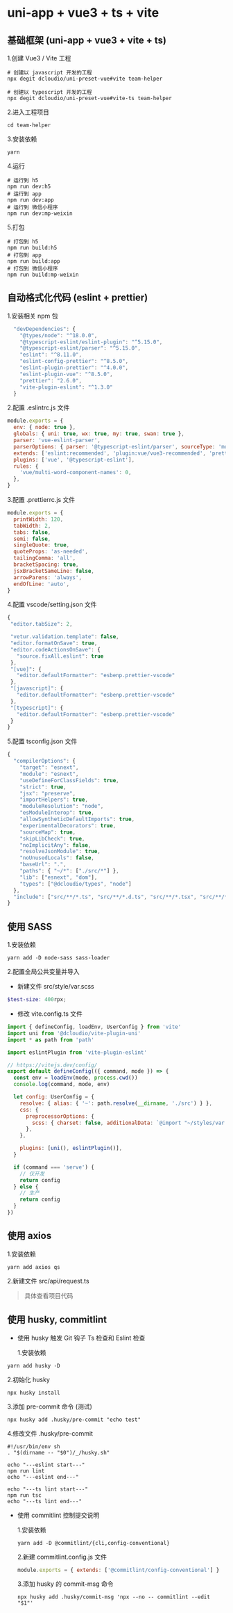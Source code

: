 # uni-app + vue3 + ts + vite

## 基础框架 (uni-app + vue3 + vite + ts)

1.创建 Vue3 / Vite 工程

```shell
# 创建以 javascript 开发的工程
npx degit dcloudio/uni-preset-vue#vite team-helper

# 创建以 typescript 开发的工程
npx degit dcloudio/uni-preset-vue#vite-ts team-helper
```

2.进入工程项目

```shell
cd team-helper
```

3.安装依赖

```shell
yarn
```

4.运行

```shell
# 运行到 h5
npm run dev:h5
# 运行到 app
npm run dev:app
# 运行到 微信小程序
npm run dev:mp-weixin
```

5.打包

```shell
# 打包到 h5
npm run build:h5
# 打包到 app
npm run build:app
# 打包到 微信小程序
npm run build:mp-weixin
```

## 自动格式化代码 (eslint + prettier)

1.安装相关 npm 包

```js
  "devDependencies": {
    "@types/node": "^18.0.0",
    "@typescript-eslint/eslint-plugin": "^5.15.0",
    "@typescript-eslint/parser": "^5.15.0",
    "eslint": "^8.11.0",
    "eslint-config-prettier": "^8.5.0",
    "eslint-plugin-prettier": "^4.0.0",
    "eslint-plugin-vue": "^8.5.0",
    "prettier": "2.6.0",
    "vite-plugin-eslint": "^1.3.0"
  }
```

2.配置 .eslintrc.js 文件

```js
module.exports = {
  env: { node: true },
  globals: { uni: true, wx: true, my: true, swan: true },
  parser: 'vue-eslint-parser',
  parserOptions: { parser: '@typescript-eslint/parser', sourceType: 'module' },
  extends: ['eslint:recommended', 'plugin:vue/vue3-recommended', 'prettier'],
  plugins: ['vue', '@typescript-eslint'],
  rules: {
    'vue/multi-word-component-names': 0,
  },
}
```

3.配置 .prettierrc.js 文件

```js
module.exports = {
  printWidth: 120,
  tabWidth: 2,
  tabs: false,
  semi: false,
  singleQuote: true,
  quoteProps: 'as-needed',
  tailingComma: 'all',
  bracketSpacing: true,
  jsxBracketSameLine: false,
  arrowParens: 'always',
  endOfLine: 'auto',
}
```

4.配置 vscode/setting.json 文件

```js
{
 "editor.tabSize": 2,

 "vetur.validation.template": false,
 "editor.formatOnSave": true,
 "editor.codeActionsOnSave": {
   "source.fixAll.eslint": true
 },
 "[vue]": {
   "editor.defaultFormatter": "esbenp.prettier-vscode"
 },
 "[javascript]": {
   "editor.defaultFormatter": "esbenp.prettier-vscode"
 },
 "[typescript]": {
   "editor.defaultFormatter": "esbenp.prettier-vscode"
 }
}

```

5.配置 tsconfig.json 文件

```js
{
  "compilerOptions": {
    "target": "esnext",
    "module": "esnext",
    "useDefineForClassFields": true,
    "strict": true,
    "jsx": "preserve",
    "importHelpers": true,
    "moduleResolution": "node",
    "esModuleInterop": true,
    "allowSyntheticDefaultImports": true,
    "experimentalDecorators": true,
    "sourceMap": true,
    "skipLibCheck": true,
    "noImplicitAny": false,
    "resolveJsonModule": true,
    "noUnusedLocals": false,
    "baseUrl": ".",
    "paths": { "~/*": ["./src/*"] },
    "lib": ["esnext", "dom"],
    "types": ["@dcloudio/types", "node"]
  },
  "include": ["src/**/*.ts", "src/**/*.d.ts", "src/**/*.tsx", "src/**/*.vue"]
}

```

## 使用 SASS

1.安装依赖

```shell
yarn add -D node-sass sass-loader
```

2.配置全局公共变量并导入

- 新建文件 src/style/var.scss

```scss
$test-size: 400rpx;
```

- 修改 vite.config.ts 文件

```js
import { defineConfig, loadEnv, UserConfig } from 'vite'
import uni from '@dcloudio/vite-plugin-uni'
import * as path from 'path'

import eslintPlugin from 'vite-plugin-eslint'

// https://vitejs.dev/config/
export default defineConfig(({ command, mode }) => {
  const env = loadEnv(mode, process.cwd())
  console.log(command, mode, env)

  let config: UserConfig = {
    resolve: { alias: { '~': path.resolve(__dirname, './src') } },
    css: {
      preprocessorOptions: {
        scss: { charset: false, additionalData: `@import "~/styles/var.scss";` },
      },
    },

    plugins: [uni(), eslintPlugin()],
  }

  if (command === 'serve') {
    // 仅开发
    return config
  } else {
    // 生产
    return config
  }
})
```

## 使用 axios

1.安装依赖

```
yarn add axios qs
```

2.新建文件 src/api/request.ts

> 具体查看项目代码

## 使用 husky, commitlint

- 使用 husky 触发 Git 钩子 Ts 检查和 Eslint 检查

  1.安装依赖

```shell
yarn add husky -D
```

2.初始化 husky

```shell
npx husky install
```

3.添加 pre-commit 命令 (测试)

```
npx husky add .husky/pre-commit "echo test"
```

4.修改文件 .husky/pre-commit

```shell
#!/usr/bin/env sh
. "$(dirname -- "$0")/_/husky.sh"

echo "---eslint start---"
npm run lint
echo "---eslint end---"

echo "---ts lint start---"
npm run tsc
echo "---ts lint end---"
```

- 使用 commitlint 控制提交说明

  1.安装依赖

  ```shell
  yarn add -D @commitlint/{cli,config-conventional}
  ```

  2.新建 commitlint.config.js 文件

  ```js
  module.exports = { extends: ['@commitlint/config-conventional'] }
  ```

  3.添加 husky 的 commit-msg 命令

  ```shell
  npx husky add .husky/commit-msg 'npx --no -- commitlint --edit "$1"'
  ```
